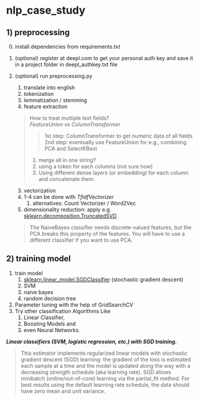 # nlp_case_study

## 1) preprocessing
0) install dependencies from requirements.txt
1) (optional) register at deepl.com to get your personal auth key and save it in a project folder in deepl_authkey.txt file
2) (optional) run preprocessing.py
   1) translate into english
   2) tokenization
   3) lemmatization / stemming
   4) feature extraction
   > How to treat multiple text fields?  
   > _FeatureUnion_ vs _ColumnTransformer_
   > > 1st step: ColumnTransformer to get numeric data of all fields
   > > 2nd step: eventually use FeatureUnion for e.g., combining PCA and SelectKBest
   > 1) merge all in one string?
   > 2) using a token for each columns (not sure how)
   > 3) Using different dense layers (or embedding) for each column and concatenate them.
   
   3) vectorization
   4) 1-4 can be done with _TfidfVectorizer_
      1) alternatives: Count Vectorizer / Word2Vec
   5) dimensionality reduction: apply e.g. [sklearn.decomposition.TruncatedSVD](https://scikit-learn.org/stable/modules/generated/sklearn.decomposition.TruncatedSVD.html) 
   > The NaiveBayes classifier needs discrete-valued features, but the PCA breaks this property of the features. You will have to use a different classifier if you want to use PCA.


## 2) training model
   1) train model
      1) [sklearn.linear_model.SGDClassifier](sklearn.linear_model.SGDClassifier) (stochastic gradient descent)
      2) SVM
      3) naive bayes
      4) random decision tree 
   2) Parameter tuning with the help of GridSearchCV
   3) Try other classification Algorithms Like 
      1) Linear Classifier, 
      2) Boosting Models and 
      3) even Neural Networks.
    
   **_Linear classifiers (SVM, logistic regression, etc.) with SGD training._**
> This estimator implements regularized linear models with stochastic gradient descent (SGD) learning: the gradient of the loss is estimated each sample at a time and the model is updated along the way with a decreasing strength schedule (aka learning rate). SGD allows minibatch (online/out-of-core) learning via the partial_fit method. For best results using the default learning rate schedule, the data should have zero mean and unit variance.

